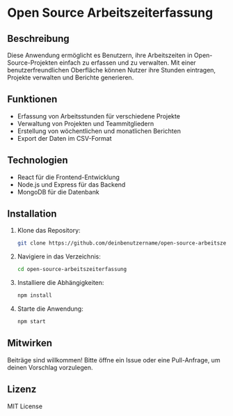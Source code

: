 # Open Source Arbeitszeiterfassung

## Beschreibung
Diese Anwendung ermöglicht es Benutzern, ihre Arbeitszeiten in Open-Source-Projekten einfach zu erfassen und zu verwalten. Mit einer benutzerfreundlichen Oberfläche können Nutzer ihre Stunden eintragen, Projekte verwalten und Berichte generieren.

## Funktionen
- Erfassung von Arbeitsstunden für verschiedene Projekte
- Verwaltung von Projekten und Teammitgliedern
- Erstellung von wöchentlichen und monatlichen Berichten
- Export der Daten im CSV-Format

## Technologien
- React für die Frontend-Entwicklung
- Node.js und Express für das Backend
- MongoDB für die Datenbank

## Installation
1. Klone das Repository:
   ```bash
   git clone https://github.com/deinbenutzername/open-source-arbeitszeiterfassung.git
   ```
2. Navigiere in das Verzeichnis:
   ```bash
   cd open-source-arbeitszeiterfassung
   ```
3. Installiere die Abhängigkeiten:
   ```bash
   npm install
   ```
4. Starte die Anwendung:
   ```bash
   npm start
   ```

## Mitwirken
Beiträge sind willkommen! Bitte öffne ein Issue oder eine Pull-Anfrage, um deinen Vorschlag vorzulegen.

## Lizenz
MIT License
